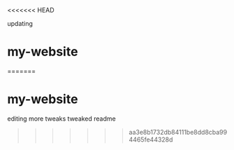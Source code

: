 <<<<<<< HEAD

updating 
# my-website
=======
# my-website

editing 
more tweaks
tweaked readme 
>>>>>>> aa3e8b1732db84111be8dd8cba994465fe44328d
